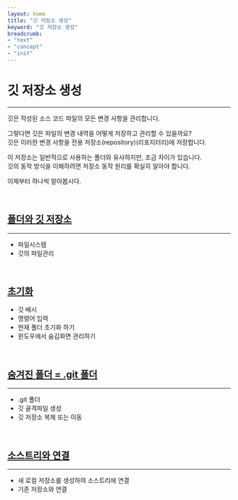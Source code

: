 ```yaml
---
layout: home
title: "깃 저장소 생성"
keyword: "깃 저장소 생성"
breadcrumb:
- "text"
- "concept"
- "init"
---
```


# 깃 저장소 생성
---
깃은 작성된 소스 코드 파일의 모든 변경 사항을 관리합니다.  

그렇다면 깃은 파일의 변경 내역을 어떻게 저장하고 관리할 수 있을까요?  
깃은 이러한 변경 사항을 전용 저장소(repository)(리포지터리)에 저장합니다.  

이 저장소는 일반적으로 사용하는 폴더와 유사하지만, 조금 차이가 있습니다.  
깃의 동작 방식을 이해하려면 저장소 동작 원리를 확실히 알아야 합니다.  

이제부터 하나씩 알아봅시다.

<br>

## [폴더와 깃 저장소](repo)
---
* 파일시스템
* 깃의 파일관리

<br>

## [초기화](cli)
* 깃 베시
* 명령어 입력
* 현재 폴더 초기화 하기
* 윈도우에서 숨김화면 관리하기

<br>

## [숨겨진 폴더 = .git 폴더](folder)
---
* .git 폴더
* 깃 골격파일 생성
* 깃 저장소 복제 또는 이동

<br>

## [소스트리와 연결](sourcetree)
---
* 새 로컬 저장소를 생성하여 소스트리에 연결
* 기존 저장소와 연결

